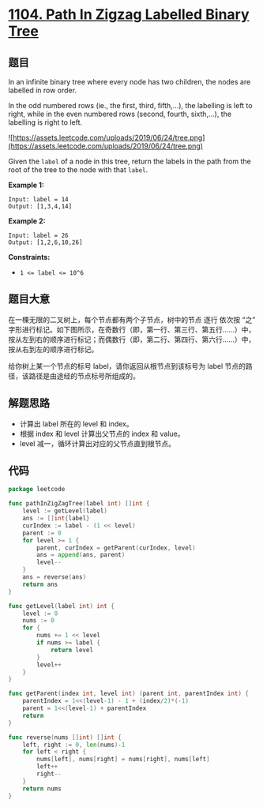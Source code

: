# [1104. Path In Zigzag Labelled Binary Tree](https://leetcode.com/problems/path-in-zigzag-labelled-binary-tree/)


## 题目

In an infinite binary tree where every node has two children, the nodes are labelled in row order.

In the odd numbered rows (ie., the first, third, fifth,...), the labelling is left to right, while in the even numbered rows (second, fourth, sixth,...), the labelling is right to left.

![https://assets.leetcode.com/uploads/2019/06/24/tree.png](https://assets.leetcode.com/uploads/2019/06/24/tree.png)

Given the `label` of a node in this tree, return the labels in the path from the root of the tree to the node with that `label`.

**Example 1:**

```
Input: label = 14
Output: [1,3,4,14]

```

**Example 2:**

```
Input: label = 26
Output: [1,2,6,10,26]

```

**Constraints:**

- `1 <= label <= 10^6`

## 题目大意

在一棵无限的二叉树上，每个节点都有两个子节点，树中的节点 逐行 依次按 “之” 字形进行标记。如下图所示，在奇数行（即，第一行、第三行、第五行……）中，按从左到右的顺序进行标记；而偶数行（即，第二行、第四行、第六行……）中，按从右到左的顺序进行标记。

给你树上某一个节点的标号 label，请你返回从根节点到该标号为 label 节点的路径，该路径是由途经的节点标号所组成的。

## 解题思路

- 计算出 label 所在的 level 和 index。
- 根据 index 和 level 计算出父节点的 index 和 value。
- level 减一，循环计算出对应的父节点直到根节点。

## 代码

```go
package leetcode

func pathInZigZagTree(label int) []int {
	level := getLevel(label)
	ans := []int{label}
	curIndex := label - (1 << level)
	parent := 0
	for level >= 1 {
		parent, curIndex = getParent(curIndex, level)
		ans = append(ans, parent)
		level--
	}
	ans = reverse(ans)
	return ans
}

func getLevel(label int) int {
	level := 0
	nums := 0
	for {
		nums += 1 << level
		if nums >= label {
			return level
		}
		level++
	}
}

func getParent(index int, level int) (parent int, parentIndex int) {
	parentIndex = 1<<(level-1) - 1 + (index/2)*(-1)
	parent = 1<<(level-1) + parentIndex
	return
}

func reverse(nums []int) []int {
	left, right := 0, len(nums)-1
	for left < right {
		nums[left], nums[right] = nums[right], nums[left]
		left++
		right--
	}
	return nums
}
```